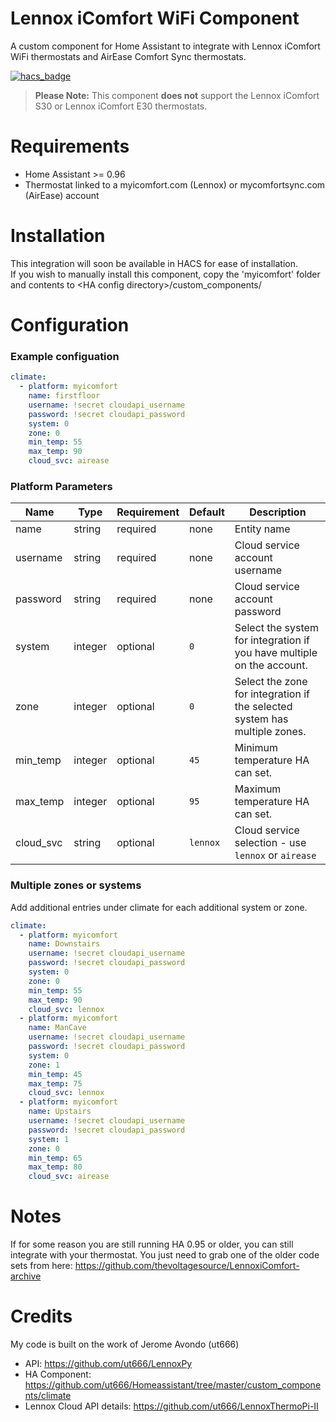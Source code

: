 # Lennox iComfort WiFi Component
A custom component for Home Assistant to integrate with Lennox iComfort WiFi thermostats and AirEase Comfort Sync thermostats.

[![hacs_badge](https://img.shields.io/badge/HACS-Default-orange.svg)](https://github.com/custom-components/hacs)

> **Please Note:** This component **does not** support the Lennox iComfort S30 or Lennox iComfort E30 thermostats.  

# Requirements

- Home Assistant >= 0.96
- Thermostat linked to a myicomfort.com (Lennox) or mycomfortsync.com (AirEase) account

# Installation
This integration will soon be available in HACS for ease of installation.  
If you wish to manually install this component, copy the 'myicomfort' folder and contents to &lt;HA config directory&gt;/custom_components/ 

# Configuration
### Example configuation
```yaml
climate:
  - platform: myicomfort
    name: firstfloor
    username: !secret cloudapi_username
    password: !secret cloudapi_password
    system: 0
    zone: 0
    min_temp: 55
    max_temp: 90
    cloud_svc: airease
```

### Platform Parameters
| Name | Type | Requirement | Default | Description |
| ---- | ---- | ----------- | ------- | ----------- |
| name | string | required | none | Entity name |
| username | string | required | none | Cloud service account username |
| password | string | required | none | Cloud service account password |
| system | integer | optional | `0` | Select the system for integration if you have multiple on the account. |
| zone | integer | optional | `0` | Select the zone for integration if the selected system has multiple zones. |
| min_temp | integer | optional | `45` | Minimum temperature HA can set. |
| max_temp | integer | optional | `95` | Maximum temperature HA can set. |
| cloud_svc | string | optional | `lennox` | Cloud service selection - use `lennox` or `airease` | 

### Multiple zones or systems
Add additional entries under climate for each additional system or zone.
```yaml
climate:
  - platform: myicomfort
    name: Downstairs
    username: !secret cloudapi_username
    password: !secret cloudapi_password
    system: 0 
    zone: 0 
    min_temp: 55
    max_temp: 90
    cloud_svc: lennox
  - platform: myicomfort
    name: ManCave
    username: !secret cloudapi_username
    password: !secret cloudapi_password
    system: 0 
    zone: 1 
    min_temp: 45
    max_temp: 75
    cloud_svc: lennox
  - platform: myicomfort
    name: Upstairs
    username: !secret cloudapi_username
    password: !secret cloudapi_password
    system: 1 
    zone: 0 
    min_temp: 65
    max_temp: 80
    cloud_svc: airease
```

# Notes
If for some reason you are still running HA 0.95 or older, you can still integrate with your thermostat. You just need to grab one of the older code sets from here: https://github.com/thevoltagesource/LennoxiComfort-archive

# Credits
My code is built on the work of Jerome Avondo (ut666)
- API: https://github.com/ut666/LennoxPy
- HA Component: https://github.com/ut666/Homeassistant/tree/master/custom_components/climate
- Lennox Cloud API details: https://github.com/ut666/LennoxThermoPi-II
